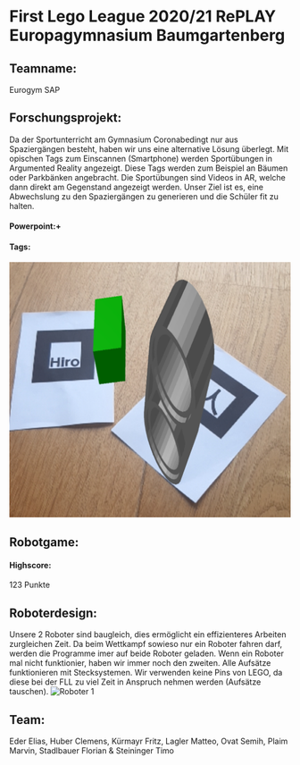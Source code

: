 # First Lego League 2020/21 RePLAY Europagymnasium Baumgartenberg
## Teamname:
Eurogym SAP
## Forschungsprojekt:
Da der Sportunterricht am Gymnasium Coronabedingt nur aus Spaziergängen besteht, haben wir uns eine alternative Lösung überlegt. Mit opischen Tags zum Einscannen (Smartphone) werden Sportübungen in Argumented Reality angezeigt. Diese Tags werden zum Beispiel an Bäumen oder Parkbänken angebracht. Die Sportübungen sind Videos in AR, welche dann direkt am Gegenstand angezeigt werden. Unser Ziel ist es, eine Abwechslung zu den Spaziergängen zu generieren und die Schüler fit zu halten.
#### Powerpoint:+

#### Tags:
![Tags](ar-beispiel.png)
## Robotgame:
#### Highscore:
123 Punkte
## Roboterdesign:
Unsere 2 Roboter sind baugleich, dies ermöglicht ein effizienteres Arbeiten zurgleichen Zeit. Da beim Wettkampf sowieso nur ein Roboter fahren darf, werden die Programme imer auf beide Roboter geladen. Wenn ein Roboter mal nicht funktionier, haben wir immer noch den zweiten. 
Alle Aufsätze funktionieren mit Stecksystemen. Wir verwenden keine Pins von LEGO, da diese bei der FLL zu viel Zeit in Anspruch nehmen werden (Aufsätze tauschen).
![Roboter 1](Roboter1.jpeg)
## Team:
Eder Elias, 
Huber Clemens, 
Kürmayr Fritz, 
Lagler Matteo, 
Ovat Semih, 
Plaim Marvin, 
Stadlbauer Florian & 
Steininger Timo
